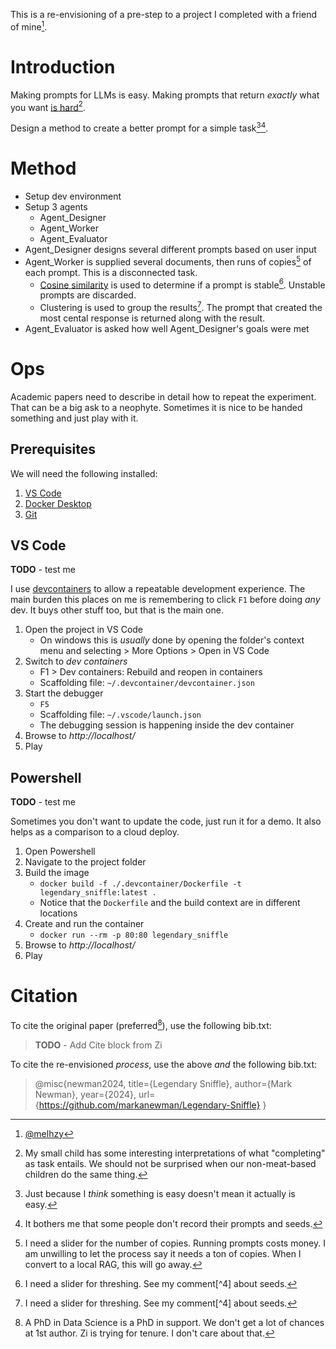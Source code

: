 This is a re-envisioning of a pre-step to a project I completed with a friend of mine[^10].

# Introduction

Making prompts for LLMs is easy.
Making prompts that return _exactly_ what you want [is hard](https://en.wikipedia.org/wiki/AI_alignment)[^07].

Design a method to create a better prompt for a simple task[^01][^03].

# Method

* Setup dev environment
* Setup 3 agents
  * Agent_Designer
  * Agent_Worker
  * Agent_Evaluator
* Agent_Designer designs several different prompts based on user input 
* Agent_Worker is supplied several documents, then runs of copies[^09] of each prompt.
  This is a disconnected task.
  * [Cosine similarity](https://en.wikipedia.org/wiki/Cosine_similarity) is used to determine if a prompt is stable[^08].
    Unstable prompts are discarded.
  * Clustering is used to group the results[^08].
    The prompt that created the most cental response is returned along with the result.
* Agent_Evaluator is asked how well Agent_Designer's goals were met

# Ops

Academic papers need to describe in detail how to repeat the experiment.
That can be a big ask to a neophyte.
Sometimes it is nice to be handed something and just play with it.

## Prerequisites

We will need the following installed:

1. [VS Code](https://code.visualstudio.com/)
2. [Docker Desktop](https://www.docker.com/products/docker-desktop/)
3. [Git](https://git-scm.com/)

## VS Code

**TODO** - test me

I use [devcontainers](https://code.visualstudio.com/docs/devcontainers/containers) to allow a repeatable development experience.
The main burden this places on me is remembering to click `F1` before doing _any_ dev.
It buys other stuff too, but that is the main one.

1. Open the project in VS Code
   * On windows this is _usually_ done by opening the folder's context menu and selecting > More Options > Open in VS Code
2. Switch to _dev containers_
   * F1 > Dev containers: Rebuild and reopen in containers
   * Scaffolding file: `~/.devcontainer/devcontainer.json`
3. Start the debugger
   * `F5`
   * Scaffolding file: `~/.vscode/launch.json`
   * The debugging session is happening inside the dev container
4. Browse to _http://localhost/_
5. Play

## Powershell

**TODO** - test me

Sometimes you don't want to update the code, just run it for a demo.
It also helps as a comparison to a cloud deploy.

1. Open Powershell
2. Navigate to the project folder
3. Build the image
   * `docker build -f ./.devcontainer/Dockerfile -t legendary_sniffle:latest .`
   * Notice that the `Dockerfile` and the build context are in different locations
4. Create and run the container
   * `docker run --rm -p 80:80 legendary_sniffle `
5. Browse to _http://localhost/_
5. Play

# Citation

To cite the original paper (preferred[^02]), use the following bib.txt:

> **TODO** - Add Cite block from Zi

To cite the re-envisioned _process_, use the above _and_ the following bib.txt:

> @misc{newman2024,
>  title={Legendary Sniffle},
>  author={Mark Newman},
>  year={2024},
>  url={https://github.com/markanewman/Legendary-Sniffle}
> }

[^01]: Just because I _think_ something is easy doesn't mean it actually is easy.
[^02]: A PhD in Data Science is a PhD in support.
       We don't get a lot of chances at 1st author.
       Zi is trying for tenure.
       I don't care about that.
[^03]: It bothers me that some people don't record their prompts[^05][^06] and seeds[^04].
[^04]: I understand that OpenAI doesn't guarantee the same prompt will give the [same response](https://cookbook.openai.com/examples/reproducible_outputs_with_the_seed_parameter).
[^05]: A chemist is not allowed to omit a reagent.
       Without a prompt, I can't replicate your work.
       That makes it bad science.
[^06]: From an industrial perspective, a prompt is a trade secret so it should _never_ be recorded.
[^07]: My small child has some interesting interpretations of what "completing" as task entails.
       We should not be surprised when our non-meat-based children do the same thing.
[^08]: I need a slider for threshing.
       See my comment[^4] about seeds.
[^09]: I need a slider for the number of copies.
       Running prompts costs money.
       I am unwilling to let the process say it needs a ton of copies.
       When I convert to a local RAG, this will go away.
[^10]: [@melhzy](https://www.github.com/melhzy)
